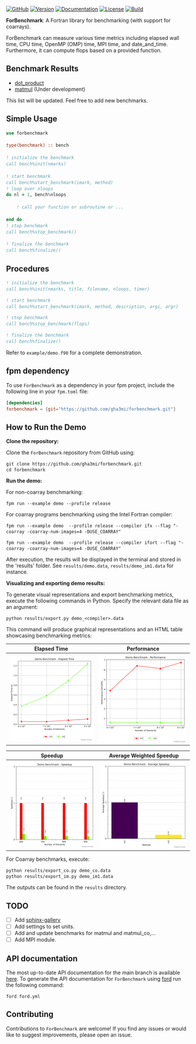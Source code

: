 [![GitHub](https://img.shields.io/badge/GitHub-ForBenchmark-blue.svg?style=social&logo=github)](https://github.com/gha3mi/forbenchmark)
[![Version](https://img.shields.io/github/release/gha3mi/forbenchmark.svg)](https://github.com/gha3mi/forbenchmark/releases/latest)
[![Documentation](https://img.shields.io/badge/ford-Documentation%20-blueviolet.svg)](https://gha3mi.github.io/forbenchmark/)
[![License](https://img.shields.io/github/license/gha3mi/forbenchmark?color=green)](https://github.com/gha3mi/forbenchmark/blob/main/LICENSE)
[![Build](https://github.com/gha3mi/forbenchmark/actions/workflows/CI_test.yml/badge.svg)](https://github.com/gha3mi/forbenchmark/actions/workflows/CI_test.yml)

<!-- <img alt="ForBenchmark" src="https://github.com/gha3mi/forbenchmark/raw/main/media/logo.png" width="750"> -->

**ForBenchmark**: A Fortran library for benchmarking (with support for coarrays).

ForBenchmark can measure various time metrics including elapsed wall time, CPU time, OpenMP (OMP) time, MPI time, and date_and_time. Furthermore, it can compute flops based on a provided function.

## Benchmark Results

- [dot_product](https://github.com/gha3mi/forbenchmark/tree/main/benchmarks/dot)
- [matmul](https://github.com/gha3mi/forbenchmark/tree/main/benchmarks/matmul) (Under development)

This list will be updated. Feel free to add new benchmarks.

## Simple Usage

```fortran
use forbenchmark

type(benchmark) :: bench

! initialize the benchmark
call bench%init(nmarks)

! start benchmark
call bench%start_benchmark(imark, method)
! loop over nloops
do nl = 1, bench%nloops

    ! call your function or subroutine or ...

end do
! stop benchmark
call bench%stop_benchmark()

! finalize the benchmark
call bench%finalize()
```

## Procedures

```fortran
! initialize the benchmark
call bench%init(nmarks, title, filename, nloops, timer)
```

```fortran
! start benchmark
call bench%start_benchmark(imark, method, description, argi, argr)
```

```fortran
! stop benchmark
call bench%stop_benchmark(flops)
```

```fortran
! finalize the benchmark
call bench%finalize()
```

Refer to `example/demo.f90` for a complete demonstration.

## fpm dependency

To use `ForBenchmark` as a dependency in your fpm project, include the following line in your `fpm.toml` file:

```toml
[dependencies]
forbenchmark = {git="https://github.com/gha3mi/forbenchmark.git"}
```

## How to Run the Demo

**Clone the repository:**

Clone the `ForBenchmark` repository from GitHub using:

```shell
git clone https://github.com/gha3mi/forbenchmark.git
cd forbenchmark
```

**Run the demo:**

For non-coarray benchmarking:

```shell
fpm run --example demo --profile release
```

For coarray programs benchmarking using the Intel Fortran compiler:

```shell
fpm run --example demo  --profile release --compiler ifx --flag "-coarray -coarray-num-images=4 -DUSE_COARRAY"
```

```shell
fpm run --example demo  --profile release --compiler ifort --flag "-coarray -coarray-num-images=4 -DUSE_COARRAY"
```

After execution, the results will be displayed in the terminal and stored in the 'results' folder. See `results/demo.data`, `results/demo_im1.data` for instance.

**Visualizing and exporting demo results:**

To generate visual representations and export benchmarking metrics, execute the following commands in Python. Specify the relevant data file as an argument:

```shell
python results/export.py demo_<compiler>.data
```

This command will produce graphical representations and an HTML table showcasing benchmarking metrics:

| Elapsed Time | Performance |
|--------------|-------------|
| <img alt="demo_elapsed_time" src="https://github.com/gha3mi/forbenchmark/raw/main/results/demo_gfortran_time.png" width="300"> | <img alt="demo_performance" src="https://github.com/gha3mi/forbenchmark/raw/main/results/demo_gfortran_perf.png" width="300"> |

| Speedup | Average Weighted Speedup |
|---------|--------------------------|
| <img alt="demo_speedup" src="https://github.com/gha3mi/forbenchmark/raw/main/results/demo_gfortran_speedup.png" width="300"> | <img alt="demo_speedup" src="https://github.com/gha3mi/forbenchmark/raw/main/results/demo_gfortran_speedup_avg.png" width="300"> |

For Coarray benchmarks, execute:

```shell
python results/export_co.py demo_co.data
python results/export_im.py demo_im1.data
```
The outputs can be found in the `results` directory.

## TODO
- [ ] Add [sphinx-gallery](https://sphinx-gallery.github.io/stable/auto_examples/.index.html)
- [ ] Add settings to set units.
- [ ] Add and update benchmarks for matmul and matmul_co,...
- [ ] Add MPI module.

## API documentation

The most up-to-date API documentation for the main branch is available
[here](https://gha3mi.github.io/forbenchmark/).
To generate the API documentation for `ForBenchmark` using
[ford](https://github.com/Fortran-FOSS-Programmers/ford) run the following
command:

```shell
ford ford.yml
```

## Contributing

Contributions to `ForBenchmark` are welcome!
If you find any issues or would like to suggest improvements, please open an issue.
